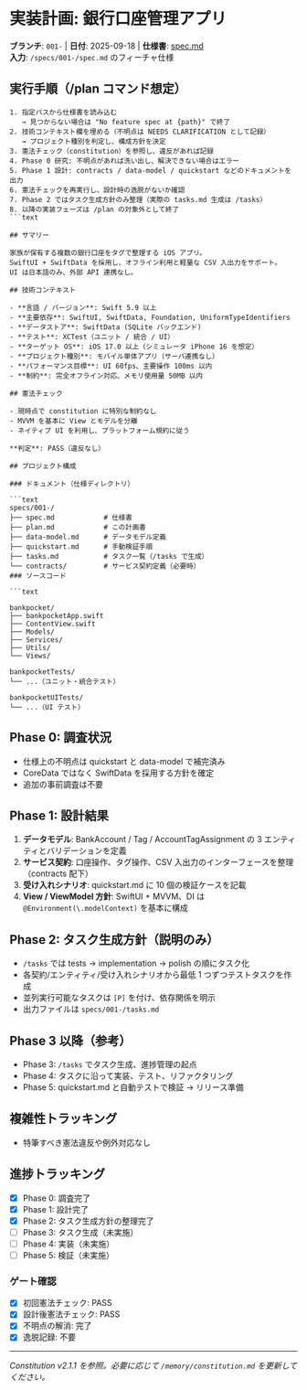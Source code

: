 # 実装計画: 銀行口座管理アプリ

**ブランチ**: `001-`  |  **日付**: 2025-09-18  |  **仕様書**: [spec.md](./spec.md)  
**入力**: `/specs/001-/spec.md` のフィーチャ仕様

## 実行手順（/plan コマンド想定）

```text
1. 指定パスから仕様書を読み込む
   → 見つからない場合は "No feature spec at {path}" で終了
2. 技術コンテキスト欄を埋める（不明点は NEEDS CLARIFICATION として記録）
   → プロジェクト種別を判定し、構成方針を決定
3. 憲法チェック（constitution）を参照し、違反があれば記録
4. Phase 0 研究: 不明点があれば洗い出し、解決できない場合はエラー
5. Phase 1 設計: contracts / data-model / quickstart などのドキュメントを出力
6. 憲法チェックを再実行し、設計時の逸脱がないか確認
7. Phase 2 ではタスク生成方針のみ整理（実際の tasks.md 生成は /tasks）
8. 以降の実装フェーズは /plan の対象外として終了
```text

## サマリー

家族が保有する複数の銀行口座をタグで整理する iOS アプリ。
SwiftUI + SwiftData を採用し、オフライン利用と軽量な CSV 入出力をサポート。
UI は日本語のみ、外部 API 連携なし。

## 技術コンテキスト

- **言語 / バージョン**: Swift 5.9 以上
- **主要依存**: SwiftUI, SwiftData, Foundation, UniformTypeIdentifiers
- **データストア**: SwiftData (SQLite バックエンド)
- **テスト**: XCTest（ユニット / 統合 / UI）
- **ターゲット OS**: iOS 17.0 以上（シミュレータ iPhone 16 を想定）
- **プロジェクト種別**: モバイル単体アプリ（サーバ連携なし）
- **パフォーマンス目標**: UI 60fps、主要操作 100ms 以内
- **制約**: 完全オフライン対応、メモリ使用量 50MB 以内

## 憲法チェック

- 現時点で constitution に特別な制約なし
- MVVM を基本に View とモデルを分離
- ネイティブ UI を利用し、プラットフォーム規約に従う

**判定**: PASS（違反なし）

## プロジェクト構成

### ドキュメント（仕様ディレクトリ）

```text
specs/001-/
├── spec.md            # 仕様書
├── plan.md            # この計画書
├── data-model.md      # データモデル定義
├── quickstart.md      # 手動検証手順
├── tasks.md           # タスク一覧（/tasks で生成）
└── contracts/         # サービス契約定義（必要時）
### ソースコード

```text

bankpocket/
├── bankpocketApp.swift
├── ContentView.swift
├── Models/
├── Services/
├── Utils/
└── Views/

bankpocketTests/
└── ...（ユニット・統合テスト）

bankpocketUITests/
└── ...（UI テスト）

```

## Phase 0: 調査状況

- 仕様上の不明点は quickstart と data-model で補完済み
- CoreData ではなく SwiftData を採用する方針を確定
- 追加の事前調査は不要

## Phase 1: 設計結果

1. **データモデル**: BankAccount / Tag / AccountTagAssignment の 3 エンティティとバリデーションを定義
2. **サービス契約**: 口座操作、タグ操作、CSV 入出力のインターフェースを整理（contracts 配下）
3. **受け入れシナリオ**: quickstart.md に 10 個の検証ケースを記載
4. **View / ViewModel 方針**: SwiftUI + MVVM、DI は `@Environment(\.modelContext)` を基本に構成

## Phase 2: タスク生成方針（説明のみ）

- `/tasks` では tests → implementation → polish の順にタスク化
- 各契約/エンティティ/受け入れシナリオから最低 1 つずつテストタスクを作成
- 並列実行可能なタスクは `[P]` を付け、依存関係を明示
- 出力ファイルは `specs/001-/tasks.md`

## Phase 3 以降（参考）

- Phase 3: `/tasks` でタスク生成、進捗管理の起点
- Phase 4: タスクに沿って実装、テスト、リファクタリング
- Phase 5: quickstart.md と自動テストで検証 → リリース準備

## 複雑性トラッキング

- 特筆すべき憲法違反や例外対応なし

## 進捗トラッキング

- [x] Phase 0: 調査完了
- [x] Phase 1: 設計完了
- [x] Phase 2: タスク生成方針の整理完了
- [ ] Phase 3: タスク生成（未実施）
- [ ] Phase 4: 実装（未実施）
- [ ] Phase 5: 検証（未実施）

### ゲート確認

- [x] 初回憲法チェック: PASS
- [x] 設計後憲法チェック: PASS
- [x] 不明点の解消: 完了
- [x] 逸脱記録: 不要

---
*Constitution v2.1.1 を参照。必要に応じて `/memory/constitution.md` を更新してください。*
